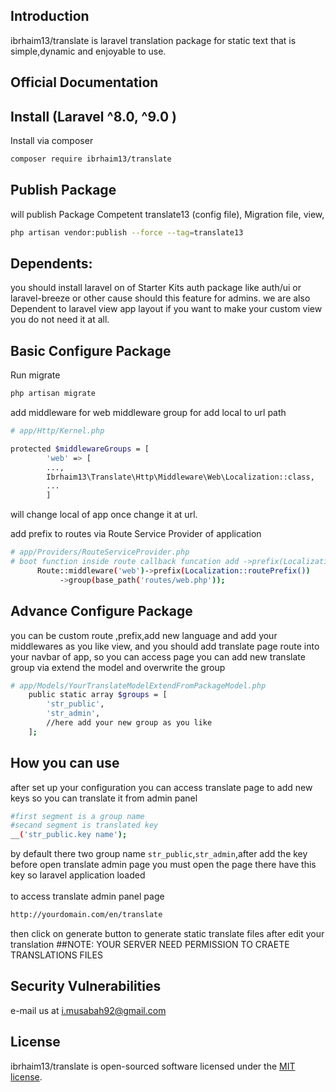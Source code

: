 

## Introduction

ibrhaim13/translate is laravel translation package for static text that is simple,dynamic  and enjoyable to use.

## Official Documentation

## Install (Laravel ^8.0, ^9.0 )
Install via composer
```bash
composer require ibrhaim13/translate
```
## Publish Package 
will publish Package Competent translate13 (config file), Migration file, view,  
```bash
php artisan vendor:publish --force --tag=translate13
```

## Dependents:  
you should install laravel on of Starter Kits auth package like auth/ui or laravel-breeze or other cause should this feature for admins.
we are also Dependent to laravel view app layout if you want to make your custom view you do not need it at all.
## Basic Configure Package  
Run migrate
```bash
php artisan migrate
```
add middleware for web middleware group for add local to url path 
```bash
# app/Http/Kernel.php

protected $middlewareGroups = [
        'web' => [
        ...,
        Ibrhaim13\Translate\Http\Middleware\Web\Localization::class,
        ...
        ]
```
will change local of app once change it at url.

add prefix to routes via Route Service Provider of application
```bash
# app/Providers/RouteServiceProvider.php
# boot function inside route callback funcation add ->prefix(Localization::routePrefix())
      Route::middleware('web')->prefix(Localization::routePrefix())
           ->group(base_path('routes/web.php'));
```
## Advance Configure Package
you can be custom route ,prefix,add new language and add your middlewares as you like  view, and you should add  translate page route into your navbar of app, so you can access page
you can add new translate group via extend the model and overwrite the group 
```bash
# app/Models/YourTranslateModelExtendFromPackageModel.php
    public static array $groups = [
        'str_public',
        'str_admin',
        //here add your new group as you like
    ];
```

## How you can use
after set up your configuration you can access translate page 
to add new keys so you can translate it from admin panel
```bash
#first segment is a group name
#secand segment is translated key
__('str_public.key name');
```
by default there two group name ```str_public```,```str_admin```,after add the key before open translate admin page you must open the page there have this key so laravel application loaded
<br>
<br>
to access translate admin panel page
```bash
http://yourdomain.com/en/translate
```
then click on generate button to generate static translate files after edit your translation
##NOTE:
    YOUR SERVER NEED PERMISSION TO CRAETE TRANSLATIONS FILES
## Security Vulnerabilities

e-mail us at i.musabah92@gmail.com
## License

ibrhaim13/translate is open-sourced software licensed under the [MIT license](LICENSE.md).

